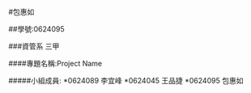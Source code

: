 #包惠如

##學號:0624095

###資管系 三甲

####專題名稱:Project Name

#####小組成員:
*0624089 李宜峰
*0624045 王品捷
*0624095 包惠如

